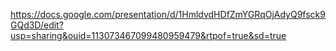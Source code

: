 https://docs.google.com/presentation/d/1HmldvdHDfZmYGRqOjAdyQ9fsck9GQd3D/edit?usp=sharing&ouid=113073467099480959479&rtpof=true&sd=true
